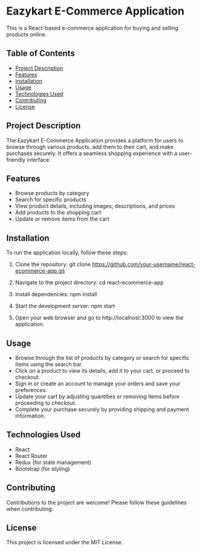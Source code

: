 # Eazykart E-Commerce Application

This is a React-based e-commerce application for buying and selling products online.

## Table of Contents

- [Project Description](#project-description)
- [Features](#features)
- [Installation](#installation)
- [Usage](#usage)
- [Technologies Used](#technologies-used)
- [Contributing](#contributing)
- [License](#license)

## Project Description

The Eazykart E-Commerce Application provides a platform for users to browse through various products, add them to their cart, and make purchases securely. It offers a seamless shopping experience with a user-friendly interface.

## Features

- Browse products by category
- Search for specific products
- View product details, including images, descriptions, and prices
- Add products to the shopping cart
- Update or remove items from the cart

## Installation

To run the application locally, follow these steps:

1. Clone the repository:
git clone https://github.com/your-username/react-ecommerce-app.git

2. Navigate to the project directory:
 cd react-ecommerce-app

3. Install dependencies:
 npm install

4. Start the development server:
  npm start

5. Open your web browser and go to http://localhost:3000 to view the application.


## Usage

- Browse through the list of products by category or search for specific items using the search bar.
- Click on a product to view its details, add it to your cart, or proceed to checkout.
- Sign in or create an account to manage your orders and save your preferences.
- Update your cart by adjusting quantities or removing items before proceeding to checkout.
- Complete your purchase securely by providing shipping and payment information.

## Technologies Used

- React
- React Router
- Redux (for state management)
- Bootstrap (for styling)

## Contributing 
Contributions to the project are welcome! Please follow these guidelines when contributing:

## License
This project is licensed under the MIT License.